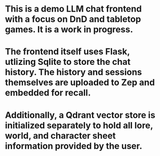 # This is a demo LLM chat frontend with a focus on DnD and tabletop games. It is a work in progress.

# The frontend itself uses Flask, utlizing Sqlite to store the chat history. The history and sessions themselves are uploaded to Zep and embedded for recall. 

# Additionally, a Qdrant vector store is initialized separately to hold all lore, world, and character sheet information provided by the user. 
